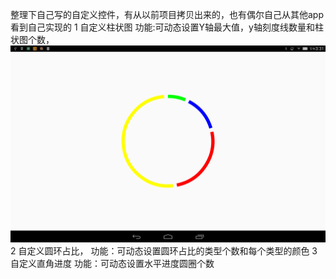 整理下自己写的自定义控件，有从以前项目拷贝出来的，也有偶尔自己从其他app看到自己实现的
1 自定义柱状图 
    功能:可动态设置Y轴最大值，y轴刻度线数量和柱状图个数，
    ![Image text](https://github.com/a503424551/yanDemo/blob/master/image/circle.png)
2  自定义圆环占比， 
    功能：可动态设置圆环占比的类型个数和每个类型的颜色
3  自定义直角进度
    功能：可动态设置水平进度圆圈个数